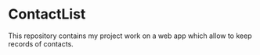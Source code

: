 # ContactList
This repository contains my project work on a web app which allow to keep records of contacts.
